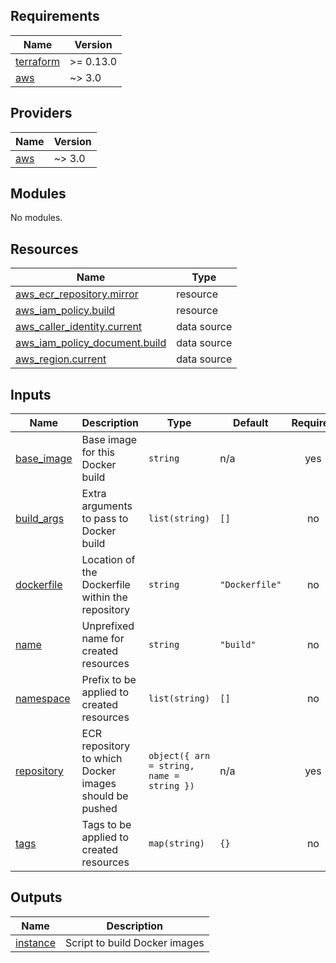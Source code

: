 <!-- BEGIN_TF_DOCS -->
## Requirements

| Name | Version |
|------|---------|
| <a name="requirement_terraform"></a> [terraform](#requirement\_terraform) | >= 0.13.0 |
| <a name="requirement_aws"></a> [aws](#requirement\_aws) | ~> 3.0 |

## Providers

| Name | Version |
|------|---------|
| <a name="provider_aws"></a> [aws](#provider\_aws) | ~> 3.0 |

## Modules

No modules.

## Resources

| Name | Type |
|------|------|
| [aws_ecr_repository.mirror](https://registry.terraform.io/providers/hashicorp/aws/latest/docs/resources/ecr_repository) | resource |
| [aws_iam_policy.build](https://registry.terraform.io/providers/hashicorp/aws/latest/docs/resources/iam_policy) | resource |
| [aws_caller_identity.current](https://registry.terraform.io/providers/hashicorp/aws/latest/docs/data-sources/caller_identity) | data source |
| [aws_iam_policy_document.build](https://registry.terraform.io/providers/hashicorp/aws/latest/docs/data-sources/iam_policy_document) | data source |
| [aws_region.current](https://registry.terraform.io/providers/hashicorp/aws/latest/docs/data-sources/region) | data source |

## Inputs

| Name | Description | Type | Default | Required |
|------|-------------|------|---------|:--------:|
| <a name="input_base_image"></a> [base\_image](#input\_base\_image) | Base image for this Docker build | `string` | n/a | yes |
| <a name="input_build_args"></a> [build\_args](#input\_build\_args) | Extra arguments to pass to Docker build | `list(string)` | `[]` | no |
| <a name="input_dockerfile"></a> [dockerfile](#input\_dockerfile) | Location of the Dockerfile within the repository | `string` | `"Dockerfile"` | no |
| <a name="input_name"></a> [name](#input\_name) | Unprefixed name for created resources | `string` | `"build"` | no |
| <a name="input_namespace"></a> [namespace](#input\_namespace) | Prefix to be applied to created resources | `list(string)` | `[]` | no |
| <a name="input_repository"></a> [repository](#input\_repository) | ECR repository to which Docker images should be pushed | `object({ arn = string, name = string })` | n/a | yes |
| <a name="input_tags"></a> [tags](#input\_tags) | Tags to be applied to created resources | `map(string)` | `{}` | no |

## Outputs

| Name | Description |
|------|-------------|
| <a name="output_instance"></a> [instance](#output\_instance) | Script to build Docker images |
<!-- END_TF_DOCS -->